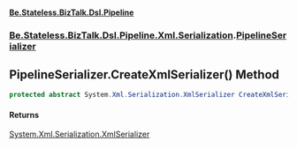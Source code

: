 #### [Be.Stateless.BizTalk.Dsl.Pipeline](README.md 'README')
### [Be.Stateless.BizTalk.Dsl.Pipeline.Xml.Serialization](Be.Stateless.BizTalk.Dsl.Pipeline.Xml.Serialization.md 'Be.Stateless.BizTalk.Dsl.Pipeline.Xml.Serialization').[PipelineSerializer](PipelineSerializer.md 'Be.Stateless.BizTalk.Dsl.Pipeline.Xml.Serialization.PipelineSerializer')

## PipelineSerializer.CreateXmlSerializer() Method

```csharp
protected abstract System.Xml.Serialization.XmlSerializer CreateXmlSerializer();
```

#### Returns
[System.Xml.Serialization.XmlSerializer](https://docs.microsoft.com/en-us/dotnet/api/System.Xml.Serialization.XmlSerializer 'System.Xml.Serialization.XmlSerializer')